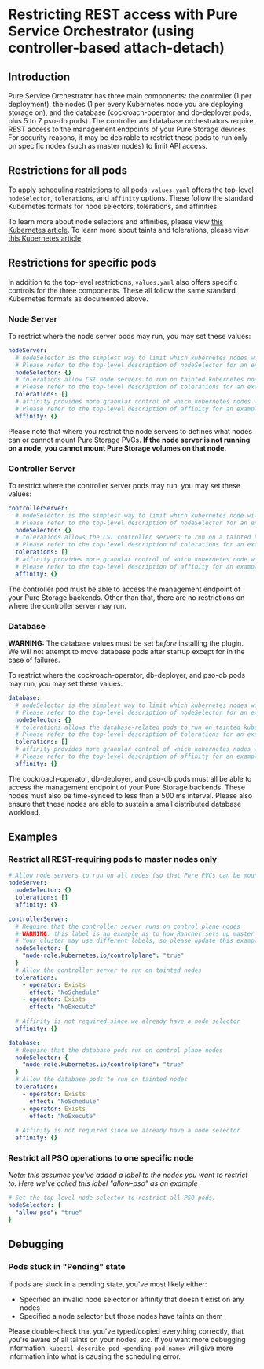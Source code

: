 # Restricting REST access with Pure Service Orchestrator (using controller-based attach-detach)

## Introduction
Pure Service Orchestrator has three main components: the controller (1 per deployment), the nodes (1 per every
Kubernetes node you are deploying storage on), and the database (cockroach-operator and db-deployer pods, plus 5 to 7
pso-db pods). The controller and database orchestrators require REST access to the management endpoints of your Pure
Storage devices. For security reasons, it may be desirable to restrict these pods to run only on specific nodes (such as
master nodes) to limit API access.

## Restrictions for all pods
To apply scheduling restrictions to all pods, `values.yaml` offers the top-level `nodeSelector`, `tolerations`, and
`affinity` options.  These follow the standard Kubernetes formats for node selectors, tolerations, and affinities. 

To learn more about node selectors and affinities, please view
[this Kubernetes article](https://kubernetes.io/docs/concepts/scheduling-eviction/assign-pod-node/). To learn more about
taints and tolerations, please view
[this Kubernetes article](https://kubernetes.io/docs/concepts/scheduling-eviction/taint-and-toleration/).

## Restrictions for specific pods
In addition to the top-level restrictions, `values.yaml` also offers specific controls for the three components. These
all follow the same standard Kubernetes formats as documented above.

### Node Server
To restrict where the node server pods may run, you may set these values:
```yaml
nodeServer:
  # nodeSelector is the simplest way to limit which kubernetes nodes will run the CSI node server
  # Please refer to the top-level description of nodeSelector for an example
  nodeSelector: {}
  # tolerations allow CSI node servers to run on tainted kubernetes nodes
  # Please refer to the top-level description of tolerations for an example
  tolerations: []
  # affinity provides more granular control of which kubernetes nodes will run the CSI node servers
  # Please refer to the top-level description of affinity for an example
  affinity: {}
```
Please note that where you restrict the node servers to defines what nodes can or cannot mount Pure Storage PVCs. **If
the node server is not running on a node, you cannot mount Pure Storage volumes on that node.**

### Controller Server
To restrict where the controller server pods may run, you may set these values:
```yaml
controllerServer:
  # nodeSelector is the simplest way to limit which kubernetes node will run the CSI controller server
  # Please refer to the top-level description of nodeSelector for an example
  nodeSelector: {}
  # tolerations allows the CSI controller servers to run on a tainted kubernetes node
  # Please refer to the top-level description of tolerations for an example
  tolerations: []
  # affinity provides more granular control of which kubernetes node will run the CSI controller server
  # Please refer to the top-level description of affinity for an example
  affinity: {}
```
The controller pod must be able to access the management endpoint of your Pure Storage backends. Other than that, there
are no restrictions on where the controller server may run.

### Database
**WARNING:** The database values must be set *before* installing the plugin. We will not attempt to move database pods
after startup except for in the case of failures.

To restrict where the cockroach-operator, db-deployer, and pso-db pods may run, you may set these values:
```yaml
database:
  # nodeSelector is the simplest way to limit which kubernetes nodes will run the database-related pods
  # Please refer to the top-level description of nodeSelector for an example
  nodeSelector: {}
  # tolerations allows the database-related pods to run on tainted kubernetes nodes
  # Please refer to the top-level description of tolerations for an example
  tolerations: []
  # affinity provides more granular control of which kubernetes nodes will run the database-related pods
  # Please refer to the top-level description of affinity for an example
  affinity: {}
```
The cockroach-operator, db-deployer, and pso-db pods must all be able to access the management endpoint of your Pure
Storage backends. These nodes must also be time-synced to less than a 500 ms interval. Please also ensure that these
nodes are able to sustain a small distributed database workload.

## Examples
### Restrict all REST-requiring pods to master nodes only
```yaml
# Allow node servers to run on all nodes (so that Pure PVCs can be mounted anywhere)
nodeServer:
  nodeSelector: {}
  tolerations: []
  affinity: {}

controllerServer:
  # Require that the controller server runs on control plane nodes
  # WARNING: this label is an example as to how Rancher sets up master node labels.
  # Your cluster may use different labels, so please update this example accordingly.
  nodeSelector: {
    "node-role.kubernetes.io/controlplane": "true"
  }
  # Allow the controller server to run on tainted nodes
  tolerations:
    - operator: Exists
      effect: "NoSchedule"
    - operator: Exists
      effect: "NoExecute"
  
  # Affinity is not required since we already have a node selector
  affinity: {}

database:
  # Require that the database pods run on control plane nodes
  nodeSelector: {
    "node-role.kubernetes.io/controlplane": "true"
  }
  # Allow the database pods to run on tainted nodes
  tolerations:
    - operator: Exists
      effect: "NoSchedule"
    - operator: Exists
      effect: "NoExecute"
  
  # Affinity is not required since we already have a node selector
  affinity: {}
```

### Restrict all PSO operations to one specific node
*Note: this assumes you've added a label to the nodes you want to restrict to. Here we've called this label "allow-pso"
as an example* 
```yaml
# Set the top-level node selector to restrict all PSO pods.
nodeSelector: {
  "allow-pso": "true"
}
```
## Debugging
### Pods stuck in "Pending" state
If pods are stuck in a pending state, you've most likely either:
* Specified an invalid node selector or affinity that doesn't exist on any nodes
* Specified a node selector but those nodes have taints on them

Please double-check that you've typed/copied everything correctly, that you're aware of all taints on your nodes, etc.
If you want more debugging information, `kubectl describe pod <pending pod name>` will give more information into what
is causing the scheduling error.
